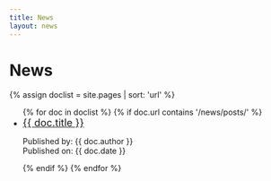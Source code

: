 ```yaml
---
title: News
layout: news
---
```


# News
{% assign doclist = site.pages | sort: 'url'  %}
 <ul>
    {% for doc in doclist %}
         {% if doc.url contains '/news/posts/' %}
             <li><a href="{{ site.baseurl }}{{ doc.url }}" style="font-size: 18px">{{ doc.title }}</a><br><p style="font-size: 14px">Published by: {{ doc.author }}<br>Published on: {{ doc.date }}</p></li>
         {% endif %}
     {% endfor %}
 </ul>
